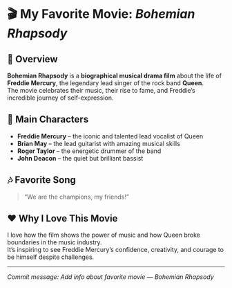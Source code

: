 # 🎬 My Favorite Movie: *Bohemian Rhapsody*

## 🎤 Overview
**Bohemian Rhapsody** is a **biographical musical drama film** about the life of **Freddie Mercury**, the legendary lead singer of the rock band **Queen**.  
The movie celebrates their music, their rise to fame, and Freddie’s incredible journey of self-expression.

## 🌟 Main Characters
- **Freddie Mercury** – the iconic and talented lead vocalist of Queen  
- **Brian May** – the lead guitarist with amazing musical skills  
- **Roger Taylor** – the energetic drummer of the band  
- **John Deacon** – the quiet but brilliant bassist  

## 🎶 Favorite Song
> “We are the champions, my friends!”

## ❤️ Why I Love This Movie
I love how the film shows the power of music and how Queen broke boundaries in the music industry.  
It’s inspiring to see Freddie Mercury’s confidence, creativity, and courage to be himself despite challenges.

---

*Commit message: Add info about favorite movie — Bohemian Rhapsody*
